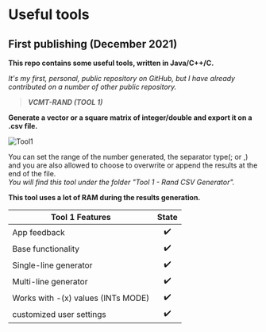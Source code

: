 # Useful tools
## First publishing (December 2021)
**This repo contains some useful tools, written in Java/C++/C.**

 _It's my first, personal, public repository on GitHub, but I_
 _have already contributed on a number of other public repository._

> ***VCMT-RAND (TOOL 1)***

**Generate a vector or a square matrix of integer/double and export it on a .csv file.**

![Tool1](https://user-images.githubusercontent.com/49765306/144744198-8dacedb8-6690-4d40-8ee4-bb761c5f6768.PNG)


You can set the range of the number generated, the separator type(; or ,)
and you are also allowed to choose to overwrite or append the results at the end of the file.  
*You will find this tool under the folder "Tool 1 - Rand CSV Generator".*

**This tool uses a lot of RAM during the results generation.**

| Tool 1 Features   |      State      |
|-------------------|:---------------:|
| App feedback | ✔️|
| Base functionality| ✔️|
| Single-line generator| ✔️|
| Multi-line generator | ✔️|
| Works with -(x) values (INTs MODE)| ✔️|
| customized user settings | ✔️|

